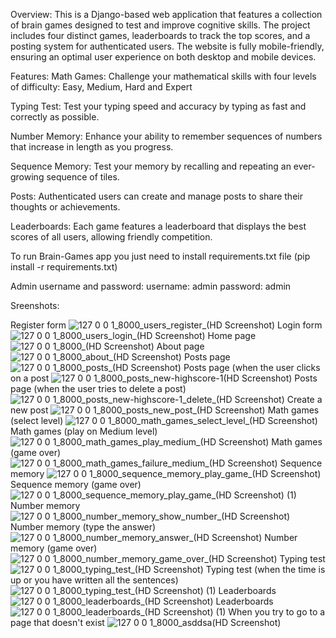 Overview:
This is a Django-based web application that features a collection of brain games designed to test and improve cognitive skills.
The project includes four distinct games, leaderboards to track the top scores, and a posting system for authenticated users.
The website is fully mobile-friendly, ensuring an optimal user experience on both desktop and mobile devices.

Features:
Math Games: Challenge your mathematical skills with four levels of difficulty: Easy, Medium, Hard and Expert

Typing Test: Test your typing speed and accuracy by typing as fast and correctly as possible.

Number Memory: Enhance your ability to remember sequences of numbers that increase in length as you progress.

Sequence Memory: Test your memory by recalling and repeating an ever-growing sequence of tiles.

Posts: Authenticated users can create and manage posts to share their thoughts or achievements.

Leaderboards: Each game features a leaderboard that displays the best scores of all users, allowing friendly competition.

To run Brain-Games app you just need to install requirements.txt file (pip install -r requirements.txt)

Admin username and password:
username: admin
password: admin

Sreenshots:

Register form
![127 0 0 1_8000_users_register_(HD Screenshot)](https://github.com/user-attachments/assets/bce1bd2c-d9e4-41e3-933c-509981f9ab18)
Login form
![127 0 0 1_8000_users_login_(HD Screenshot)](https://github.com/user-attachments/assets/ce036dc6-10ed-443e-ac03-60d605c069c0)
Home page
![127 0 0 1_8000_(HD Screenshot)](https://github.com/user-attachments/assets/e21939fb-453a-4754-ba66-7d7fbaa1605f)
About page
![127 0 0 1_8000_about_(HD Screenshot)](https://github.com/user-attachments/assets/b1d89e8a-32f0-4db0-91db-ae49611f3f05)
Posts page
![127 0 0 1_8000_posts_(HD Screenshot)](https://github.com/user-attachments/assets/ea1b66d9-4764-4619-b927-acf985eddb16)
Posts page (when the user clicks on a post
![127 0 0 1_8000_posts_new-highscore-1(HD Screenshot)](https://github.com/user-attachments/assets/872320f8-ccf7-4daf-b7f9-7bbeb46ea204)
Posts page (when the user tries to delete a post)
![127 0 0 1_8000_posts_new-highscore-1_delete_(HD Screenshot)](https://github.com/user-attachments/assets/4a945a9c-3ffb-4c71-ac1c-319a9ab0833c)
Create a new post
![127 0 0 1_8000_posts_new_post_(HD Screenshot)](https://github.com/user-attachments/assets/aff1d7e6-93a2-46ca-9080-9f3fda0d1f91)
Math games (select level)
![127 0 0 1_8000_math_games_select_level_(HD Screenshot)](https://github.com/user-attachments/assets/acc87e89-f19d-40ca-838d-f1e728a0a0de)
Math games (play on Medium level)
![127 0 0 1_8000_math_games_play_medium_(HD Screenshot)](https://github.com/user-attachments/assets/172fdf2b-a008-4c41-a374-d07b0562b466)
Math games (game over)
![127 0 0 1_8000_math_games_failure_medium_(HD Screenshot)](https://github.com/user-attachments/assets/b278fd56-4e0c-44f8-9993-fd9065647812)
Sequence memory
![127 0 0 1_8000_sequence_memory_play_game_(HD Screenshot)](https://github.com/user-attachments/assets/194f1688-02b1-4240-8433-6c48d7b8c22d)
Sequence memory (game over)
![127 0 0 1_8000_sequence_memory_play_game_(HD Screenshot) (1)](https://github.com/user-attachments/assets/60dd7bfe-21c8-4c02-b68f-84dbc4c0bd16)
Number memory
![127 0 0 1_8000_number_memory_show_number_(HD Screenshot)](https://github.com/user-attachments/assets/539b69da-8268-4b8a-92a3-ddb268669061)
Number memory (type the answer)
![127 0 0 1_8000_number_memory_answer_(HD Screenshot)](https://github.com/user-attachments/assets/33dfaa04-170b-4047-9c33-4049442a3072)
Number memory (game over)
![127 0 0 1_8000_number_memory_game_over_(HD Screenshot)](https://github.com/user-attachments/assets/67f218d7-a8c3-4683-86ae-6995401f9fe2)
Typing test
![127 0 0 1_8000_typing_test_(HD Screenshot)](https://github.com/user-attachments/assets/90247dbc-1445-497a-9dd8-2a2d3a87ca4c)
Typing test (when the time is up or you have written all the sentences)
![127 0 0 1_8000_typing_test_(HD Screenshot) (1)](https://github.com/user-attachments/assets/42fd400d-2098-4df2-b877-0fbf610a0e96)
Leaderboards
![127 0 0 1_8000_leaderboards_(HD Screenshot)](https://github.com/user-attachments/assets/11d6a0a9-a599-4a54-b529-cfda0d78cebc)
Leaderboards
![127 0 0 1_8000_leaderboards_(HD Screenshot) (1)](https://github.com/user-attachments/assets/8b820d9f-9ca6-4d9a-98d5-732c7877f70f)
When you try to go to a page that doesn't exist
![127 0 0 1_8000_asddsa(HD Screenshot)](https://github.com/user-attachments/assets/5d603926-a48c-4bd1-8070-a7f6ee810c1c)






